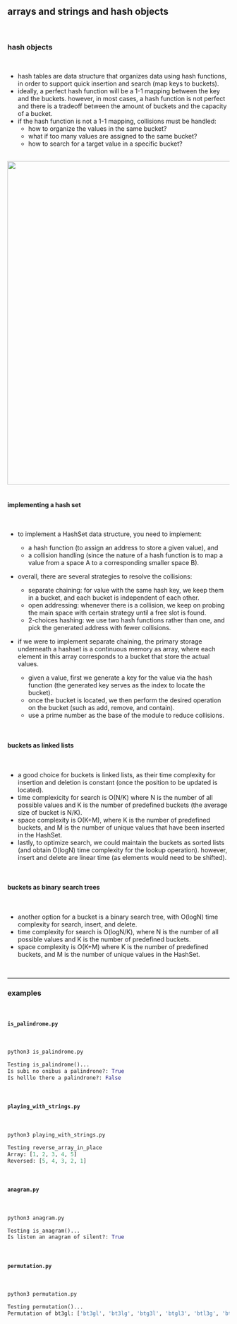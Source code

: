 ## arrays and strings and hash objects

<br>

### hash objects

<br>

* hash tables are data structure that organizes data using hash functions, in order to support quick insertion and search (map keys to buckets).
* ideally, a perfect hash function will be a 1-1 mapping between the key and the buckets. however, in most cases, a hash function is not perfect and there is a tradeoff between the amount of buckets and the capacity of a bucket.
* if the hash function is not a 1-1 mapping, collisions must be handled:
    - how to organize the values in the same bucket?
    - what if too many values are assigned to the same bucket?
    - how to search for a target value in a specific bucket?

<br>
<img width="732" src="https://github.com/go-outside-labs/master-python-with-algorithms-py/assets/138340846/aa798e45-d53b-45b9-9f95-0e508eb923d7">

<br>
<br>

#### implementing a hash set

<br>

* to implement a HashSet data structure, you need to implement:
    - a hash function (to assign an address to store a given value), and
    - a collision handling (since the nature of a hash function is to map a value from a space A to a corresponding smaller space B).
 
    
* overall, there are several strategies to resolve the collisions:
    - separate chaining: for value with the same hash key, we keep them in a bucket, and each bucket is independent of each other.
    - open addressing: whenever there is a collision, we keep on probing the main space with certain strategy until a free slot is found.
    - 2-choices hashing: we use two hash functions rather than one, and pick the generated address with fewer collisions.

    
* if we were to implement separate chaining, the primary storage underneath a hashset is a continuous memory as array, where each element in this array corresponds to a bucket that store the actual values.
    * given a value, first we generate a key for the value via the hash function (the generated key serves as the index to locate the bucket).
    * once the bucket is located, we then perform the desired operation on the bucket (such as add, remove, and contain).
    * use a prime number as the base of the module to reduce collisions.

<br>

#### buckets as linked lists

<br>

* a good choice for buckets is linked lists, as their time complexity for insertion and deletion is constant (once the position to be updated is located). 
* time complexicity for search is O(N/K) where N is the number of all possible values and K is the number of predefined buckets (the average size of bucket is N/K). 
* space complexity is O(K+M), where K is the number of predefined buckets, and M is the number of unique values that have been inserted in the HashSet. 
* lastly, to optimize search, we could maintain the buckets as sorted lists (and obtain O(logN) time complexity for the lookup operation). however, insert and delete are linear time (as elements would need to be shifted).

<br>

#### buckets as binary search trees

<br>

* another option for a bucket is a binary search tree, with O(logN) time complexity for search, insert, and delete.
* time complexity for search is O(logN/K), where N is the number of all possible values and K is the number of predefined buckets.
* space complexity is O(K+M) where K is the number of predefined buckets, and M is the number of unique values in the HashSet.

<br>

---

### examples

<br>

#### `is_palindrome.py`

<br>

```python
python3 is_palindrome.py

Testing is_palindrome()...
Is subi no onibus a palindrone?: True
Is helllo there a palindrone?: False
```

<br>

#### `playing_with_strings.py`

<br>

```python
python3 playing_with_strings.py

Testing reverse_array_in_place
Array: [1, 2, 3, 4, 5]
Reversed: [5, 4, 3, 2, 1]
```

<br>

#### `anagram.py`

<br>

```python
python3 anagram.py

Testing is_anagram()...
Is listen an anagram of silent?: True
```

<br>

#### `permutation.py`

<br>

```python
python3 permutation.py

Testing permutation()...
Permutation of bt3gl: ['bt3gl', 'bt3lg', 'btg3l', 'btgl3', 'btl3g', 'btlg3', 'b3tgl', 'b3tlg', 'b3gtl', 'b3glt', 'b3ltg', 'b3lgt', 'bgt3l', 'bgtl3', 'bg3tl', 'bg3lt', 'bglt3', 'bgl3t', 'blt3g', 'bltg3', 'bl3tg', 'bl3gt', 'blgt3', 'blg3t', 'tb3gl', 'tb3lg', 'tbg3l', 'tbgl3', 'tbl3g', 'tblg3', 't3bgl', 't3blg', 't3gbl', 't3glb', 't3lbg', 't3lgb', 'tgb3l', 'tgbl3', 'tg3bl', 'tg3lb', 'tglb3', 'tgl3b', 'tlb3g', 'tlbg3', 'tl3bg', 'tl3gb', 'tlgb3', 'tlg3b', '3btgl', '3btlg', '3bgtl', '3bglt', '3bltg', '3blgt', '3tbgl', '3tblg', '3tgbl', '3tglb', '3tlbg', '3tlgb', '3gbtl', '3gblt', '3gtbl', '3gtlb', '3glbt', '3gltb', '3lbtg', '3lbgt', '3ltbg', '3ltgb', '3lgbt', '3lgtb', 'gbt3l', 'gbtl3', 'gb3tl', 'gb3lt', 'gblt3', 'gbl3t', 'gtb3l', 'gtbl3', 'gt3bl', 'gt3lb', 'gtlb3', 'gtl3b', 'g3btl', 'g3blt', 'g3tbl', 'g3tlb', 'g3lbt', 'g3ltb', 'glbt3', 'glb3t', 'gltb3', 'glt3b', 'gl3bt', 'gl3tb', 'lbt3g', 'lbtg3', 'lb3tg', 'lb3gt', 'lbgt3', 'lbg3t', 'ltb3g', 'ltbg3', 'lt3bg', 'lt3gb', 'ltgb3', 'ltg3b', 'l3btg', 'l3bgt', 'l3tbg', 'l3tgb', 'l3gbt', 'l3gtb', 'lgbt3', 'lgb3t', 'lgtb3', 'lgt3b', 'lg3bt', 'lg3tb']
```
